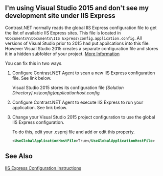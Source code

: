 <!--
title: "Visual Studio 2015 IIS Express Configuration"
description: "Troubleshooting instructions for debugging IIS Express sites created with Visual Studio 2015 or above."
-->
## I'm using Visual Studio 2015 and don't see my development site under IIS Express

Contrast.NET normally reads the global IIS Express configuration file to get the list of available IIS Express sites.  This file is located in ```%Documents%\Documents\IIS Express\config.application.config```.  All versions of Visual Studio prior to 2015 had put appilcations into this file.  However Visual Studio 2015 creates a separate configuration file and stores it in a hidden subfolder of your project. [More Information](http://visualstudio.uservoice.com/forums/121579-visual-studio/suggestions/6079923-store-project-related-information-in-vs-folder-to)  

You can fix this in two ways. 

1. Configure Contrast.NET Agent to scan a new IIS Express configuration file.  See link below.

   Visual Studio 2015 stores its configuration file *[Solution Directory]\.vs\config\applicationhost.config*

2. Configure Contrast.NET Agent to execute IIS Express to run your application.   See link below.

3. Change your Visual Studio 2015 project configuration to use the global IIS Express configuration.  

   To do this, edit your .csproj file and add or edit this property.

   ```xml
   <UseGlobalApplicationHostFile>True</UseGlobalApplicationHostFile>
   ```

## See Also

[IIS Express Configuration Instructions](user_netconfig.html#iisexpress-new-config)
